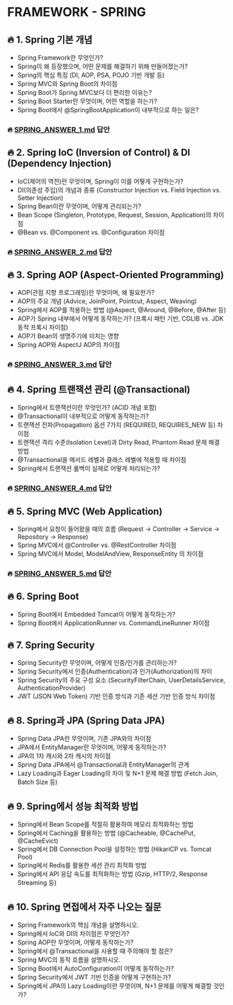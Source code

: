 # FRAMEWORK - SPRING

## 🔥 1. Spring 기본 개념
-  Spring Framework란 무엇인가?
-  Spring이 왜 등장했으며, 어떤 문제를 해결하기 위해 만들어졌는가?
-  Spring의 핵심 특징 (DI, AOP, PSA, POJO 기반 개발 등)
-  Spring MVC와 Spring Boot의 차이점
-  Spring Boot가 Spring MVC보다 더 편리한 이유는?
-  Spring Boot Starter란 무엇이며, 어떤 역할을 하는가?
-  Spring Boot에서 @SpringBootApplication이 내부적으로 하는 일은?

### 🔥 [SPRING_ANSWER_1.md](SPRING_ANSWER_1.md) 답안 

## 🔥 2. Spring IoC (Inversion of Control) & DI (Dependency Injection)
-  IoC(제어의 역전)란 무엇이며, Spring이 이를 어떻게 구현하는가?
-  DI(의존성 주입)의 개념과 종류 (Constructor Injection vs. Field Injection vs. Setter Injection)
-  Spring Bean이란 무엇이며, 어떻게 관리되는가?
-  Bean Scope (Singleton, Prototype, Request, Session, Application)의 차이점
-  @Bean vs. @Component vs. @Configuration 차이점


### 🔥 [SPRING_ANSWER_2.md](SPRING_ANSWER_2.md) 답안


## 🔥 3. Spring AOP (Aspect-Oriented Programming)
-  AOP(관점 지향 프로그래밍)란 무엇이며, 왜 필요한가?
-  AOP의 주요 개념 (Advice, JoinPoint, Pointcut, Aspect, Weaving)
-  Spring에서 AOP를 적용하는 방법 (@Aspect, @Around, @Before, @After 등)
-  AOP가 Spring 내부에서 어떻게 동작하는가? (프록시 패턴 기반, CGLIB vs. JDK 동적 프록시 차이점)
-  AOP가 Bean의 생명주기에 미치는 영향
-  Spring AOP와 AspectJ AOP의 차이점

### 🔥 [SPRING_ANSWER_3.md](SPRING_ANSWER_3.md) 답안


## 🔥 4. Spring 트랜잭션 관리 (@Transactional)
-  Spring에서 트랜잭션이란 무엇인가? (ACID 개념 포함)
-  @Transactional이 내부적으로 어떻게 동작하는가?
-  트랜잭션 전파(Propagation) 옵션 7가지 (REQUIRED, REQUIRES_NEW 등) 차이점
-  트랜잭션 격리 수준(Isolation Level)과 Dirty Read, Phantom Read 문제 해결 방법
-  @Transactional을 메서드 레벨과 클래스 레벨에 적용할 때 차이점
-  Spring에서 트랜잭션 롤백이 실제로 어떻게 처리되는가?


### 🔥 [SPRING_ANSWER_4.md](SPRING_ANSWER_4.md) 답안


## 🔥 5. Spring MVC (Web Application)
-  Spring에서 요청이 들어왔을 때의 흐름 (Request → Controller → Service → Repository → Response)
-  Spring MVC에서 @Controller vs. @RestController 차이점
-  Spring MVC에서 Model, ModelAndView, ResponseEntity 의 차이점


### 🔥 [SPRING_ANSWER_5.md](SPRING_ANSWER_5.md) 답안

## 🔥 6. Spring Boot
-  Spring Boot에서 Embedded Tomcat이 어떻게 동작하는가?
-  Spring Boot에서 ApplicationRunner vs. CommandLineRunner 차이점


## 🔥 7. Spring Security
-  Spring Security란 무엇이며, 어떻게 인증/인가를 관리하는가?
-  Spring Security에서 인증(Authentication)과 인가(Authorization)의 차이
-  Spring Security의 주요 구성 요소 (SecurityFilterChain, UserDetailsService, AuthenticationProvider)
-  JWT (JSON Web Token) 기반 인증 방식과 기존 세션 기반 인증 방식 차이점


## 🔥 8. Spring과 JPA (Spring Data JPA)
-  Spring Data JPA란 무엇이며, 기존 JPA와의 차이점
-  JPA에서 EntityManager란 무엇이며, 어떻게 동작하는가?
-  JPA의 1차 캐시와 2차 캐시의 차이점
-  Spring Data JPA에서 @Transactional과 EntityManager의 관계
-  Lazy Loading과 Eager Loading의 차이 및 N+1 문제 해결 방법 (Fetch Join, Batch Size 등)


## 🔥 9. Spring에서 성능 최적화 방법
-  Spring에서 Bean Scope를 적절히 활용하여 메모리 최적화하는 방법
-  Spring에서 Caching을 활용하는 방법 (@Cacheable, @CachePut, @CacheEvict)
-  Spring에서 DB Connection Pool을 설정하는 방법 (HikariCP vs. Tomcat Pool)
-  Spring에서 Redis를 활용한 세션 관리 최적화 방법
-  Spring에서 API 응답 속도를 최적화하는 방법 (Gzip, HTTP/2, Response Streaming 등)


## 🔥 10. Spring 면접에서 자주 나오는 질문
-  Spring Framework의 핵심 개념을 설명하시오.
-  Spring에서 IoC와 DI의 차이점은 무엇인가?
-  Spring AOP란 무엇이며, 어떻게 동작하는가?
-  Spring에서 @Transactional을 사용할 때 주의해야 할 점은?
-  Spring MVC의 동작 흐름을 설명하시오.
-  Spring Boot에서 AutoConfiguration이 어떻게 동작하는가?
-  Spring Security에서 JWT 기반 인증을 어떻게 구현하는가?
-  Spring에서 JPA의 Lazy Loading이란 무엇이며, N+1 문제를 어떻게 해결할 것인가?